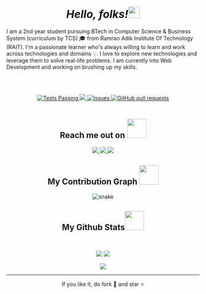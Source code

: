<!-- @@ -1,3 +1,5 @@ -->

<h1 align="center"><em><strong> Hello, folks!</strong></em><img src="https://raw.githubusercontent.com/MartinHeinz/MartinHeinz/master/wave.gif" width="30px"></h1>
I am a 2nd year student pursuing BTech in Computer Science & Business System (curriculum by TCS) 🎓 from Ramrao Adik Institute Of Technology (RAIT). I'm a passionate learner who's always willing to learn and work across technologies and domains 💡. I love to explore new technologies and leverage them to solve real-life problems. I am currently into Web Development and working on brushing up my skills.



<br> </br>
 <p align="center">
    <a href="https://github.com/AryanKunwar02/github-readme-stats/actions">
      <img alt="Tests Passing" src="https://github.com/anuraghazra/github-readme-stats/workflows/Test/badge.svg" />
    </a>
    <a href="https://codecov.io/gh/AryanKunwar02/github-readme-stats">
      <img src="https://codecov.io/gh/AryanKunwar02/github-readme-stats/branch/master/graph/badge.svg" />
    </a>
    <a href="https://github.com/AryanKunwar02/github-readme-stats/issues">
      <img alt="Issues" src="https://img.shields.io/github/issues/AryanKunwar02/github-readme-stats?color=0088ff" />
    </a>
    <a href="https://github.com/AryanKunwar02/github-readme-stats/pulls">
      <img alt="GitHub pull requests" src="https://img.shields.io/github/issues-pr/AryanKunwar02/github-readme-stats?color=0088ff" />
    </a>
    <br />
    <br />
<!--     <a href="https://a.paddle.com/v2/click/16413/119403?link=1227">
      <img src="https://img.shields.io/badge/Supported%20by-VSCode%20Power%20User%20%E2%86%92-gray.svg?colorA=655BE1&colorB=4F44D6&style=for-the-badge"/>
    </a>
    <a href="https://a.paddle.com/v2/click/16413/119403?link=2345">
      <img src="https://img.shields.io/badge/Supported%20by-Node%20Cli.com%20%E2%86%92-gray.svg?colorA=61c265&colorB=4CAF50&style=for-the-badge"/>
    </a> -->
  </p>

<p align="center">

</p align="center">
<!-- @@ -38,7 +40,6 @@ -->
<h2 align="center">Reach me out on <img src="https://media0.giphy.com/media/jqNPzdTTxQfOgOqpO4/source.gif" width="50"></h2>

<p align="center">

<!-- <img src="https://img.shields.io/badge/-aryan-purple?style=flat-square&logo=instagram&logoColor=white&link=https://www.instagram.com/pinkdogg307/"/> -->
<a href="mailto: aryankunwarr@gmail.com">
 <img src="https://img.shields.io/badge/-aryankunwar-c14438?style=flat-square&logo=Gmail&logoColor=white&link=mailto:aryankunwarr@gmail.com"/>
</a>
<a href="https://www.linkedin.com/in/aryan-kunwar-9a6219209/">
 <img src="https://img.shields.io/badge/-aryankunwar-blue?style=flat-square&logo=Linkedin&logoColor=white&link=https://www.linkedin.com/in/aryan-kunwar-9a6219209/"/>
</a>
 <a href="https://twitter.com/AryanKunwar10">
 <img src="https://img.shields.io/badge/-aryankunwar10-blue?style=flat-square&logo=twitter&logoColor=white&link=https://twitter.com/aryankunwar10"/>
</a>
</p>
<h2 align="center">
  My Contribution Graph <img src="https://media.giphy.com/media/xUA7aZeLE2e0P7Znz2/giphy.gif" width="50">
</h2>
<p align="center">
  <img src="https://github.com/ritik307/ritik307/raw/output/github-contribution-grid-snake.svg" alt="snake"></center>
</p>
<h2 align="center">
  My Github Stats<img src="https://media.giphy.com/media/VgCDAzcKvsR6OM0uWg/giphy.gif" width="50">
</h2>
 
<br>
<p align = "center">
  <img  src = "https://github-readme-stats.vercel.app/api?username=AryanKunwar02&show_icons=true&theme=radical&line_height=27">
  <img src = "https://github-readme-stats.vercel.app/api/top-langs/?username=AryanKunwar02&hide=html,css,java,shaderlab,kotlin,hlsl&theme=radical">
</p>
<p align = "center">
 <img  src="https://github-readme-streak-stats.herokuapp.com/?user=AryanKunwar02&show_icons=true&locale=en&layout=compact&theme=radical&line_height=0" />
<!-- </p> 
<p align = "center">
 <img src="https://activity-graph.herokuapp.com/graph?username=AryanKunwar02&theme=redical">
</p>  -->
<hr>
<p align="center">If you like it, do fork 🍴 and star ⭐</p>




